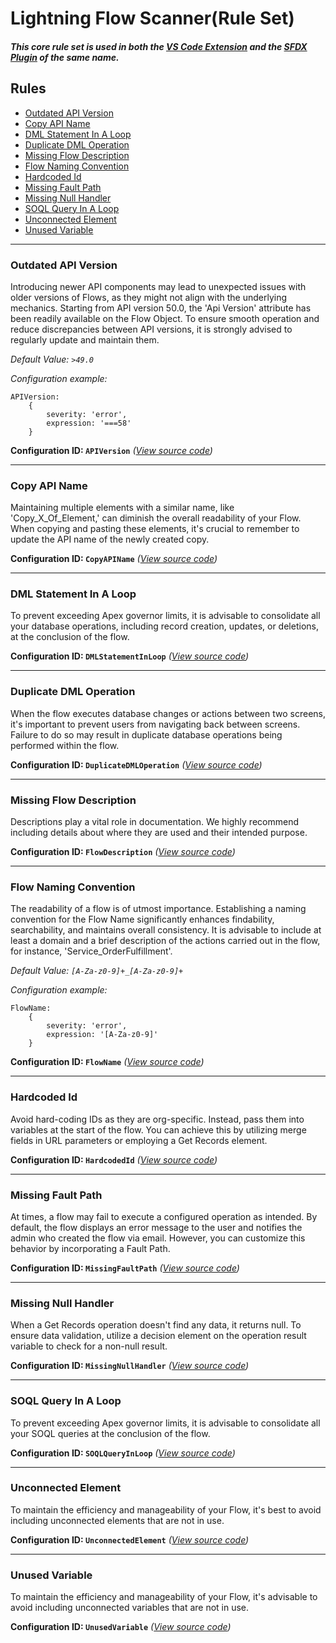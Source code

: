 # Lightning Flow Scanner(Rule Set)

##### _This core rule set is used in both the [VS Code Extension](https://marketplace.visualstudio.com/items?itemName=ForceConfigControl.lightningflowscanner&ssr=false#review-details) and the [SFDX Plugin](https://www.npmjs.com/package/lightning-flow-scanner) of the same name._

## Rules

- [Outdated API Version](#outdated-api-version)
- [Copy API Name](#copy-api-name)
- [DML Statement In A Loop](#dml-statement-in-a-loop)
- [Duplicate DML Operation](#duplicate-dml-operation)
- [Missing Flow Description](#missing-flow-description)
- [Flow Naming Convention](#flow-naming-convention)
- [Hardcoded Id](#hardcoded-id)
- [Missing Fault Path](#missing-fault-path)
- [Missing Null Handler](#missing-null-handler)
- [SOQL Query In A Loop](#soql-query-in-a-loop)
- [Unconnected Element](#unconnected-element)
- [Unused Variable](#unused-variable) 

___

### Outdated API Version

Introducing newer API components may lead to unexpected issues with older versions of Flows, as they might not align with the underlying mechanics. Starting from API version 50.0, the 'Api Version' attribute has been readily available on the Flow Object. To ensure smooth operation and reduce discrepancies between API versions, it is strongly advised to regularly update and maintain them.

_Default Value: `>49.0`_

_Configuration example:_
```
APIVersion:
    {
        severity: 'error',
        expression: '===58'
    }
```

**Configuration ID: `APIVersion`**
_([View source code](https://github.com/Force-Config-Control/lightning-flow-scanner-core/tree/master/src/main/rules/APIVersion.ts))_

___

### Copy API Name

Maintaining multiple elements with a similar name, like 'Copy_X_Of_Element,' can diminish the overall readability of your Flow. When copying and pasting these elements, it's crucial to remember to update the API name of the newly created copy.

**Configuration ID: `CopyAPIName`**
_([View source code](https://github.com/Force-Config-Control/lightning-flow-scanner-core/tree/master/src/main/rules/CopyAPIName.ts))_

___

### DML Statement In A Loop

To prevent exceeding Apex governor limits, it is advisable to consolidate all your database operations, including record creation, updates, or deletions, at the conclusion of the flow.

**Configuration ID: `DMLStatementInLoop`**
_([View source code](https://github.com/Force-Config-Control/lightning-flow-scanner-core/tree/master/src/main/rules/DMLStatementInLoop.ts))_

___

### Duplicate DML Operation

When the flow executes database changes or actions between two screens, it's important to prevent users from navigating back between screens. Failure to do so may result in duplicate database operations being performed within the flow.

**Configuration ID: `DuplicateDMLOperation`**
_([View source code](https://github.com/Force-Config-Control/lightning-flow-scanner-core/tree/master/src/main/rules/DuplicateDMLOperation.ts))_

___

### Missing Flow Description

Descriptions play a vital role in documentation. We highly recommend including details about where they are used and their intended purpose.

**Configuration ID: `FlowDescription`** 
_([View source code](https://github.com/Force-Config-Control/lightning-flow-scanner-core/tree/master/src/main/rules/FlowDescription.ts))_

___

### Flow Naming Convention

The readability of a flow is of utmost importance. Establishing a naming convention for the Flow Name significantly enhances findability, searchability, and maintains overall consistency. It is advisable to include at least a domain and a brief description of the actions carried out in the flow, for instance, 'Service_OrderFulfillment'.

_Default Value: `[A-Za-z0-9]+_[A-Za-z0-9]+`_

_Configuration example:_
```
FlowName:
    {
        severity: 'error',
        expression: '[A-Za-z0-9]'
    }
```

**Configuration ID: `FlowName`** 
_([View source code](https://github.com/Force-Config-Control/lightning-flow-scanner-core/tree/master/src/main/rules/FlowName.ts))_

___

### Hardcoded Id

Avoid hard-coding IDs as they are org-specific. Instead, pass them into variables at the start of the flow. You can achieve this by utilizing merge fields in URL parameters or employing a Get Records element.

**Configuration ID: `HardcodedId`** 
_([View source code](https://github.com/Force-Config-Control/lightning-flow-scanner-core/tree/master/src/main/rules/HardcodedId.ts))_

___

### Missing Fault Path

At times, a flow may fail to execute a configured operation as intended. By default, the flow displays an error message to the user and notifies the admin who created the flow via email. However, you can customize this behavior by incorporating a Fault Path.

**Configuration ID: `MissingFaultPath`** 
_([View source code](https://github.com/Force-Config-Control/lightning-flow-scanner-core/tree/master/src/main/rules/MissingFaultPath.ts))_

___

### Missing Null Handler

When a Get Records operation doesn't find any data, it returns null. To ensure data validation, utilize a decision element on the operation result variable to check for a non-null result.

**Configuration ID: `MissingNullHandler`** 
_([View source code](https://github.com/Force-Config-Control/lightning-flow-scanner-core/tree/master/src/main/rules/MissingNullHandler.ts))_

___

### SOQL Query In A Loop

To prevent exceeding Apex governor limits, it is advisable to consolidate all your SOQL queries at the conclusion of the flow.

**Configuration ID: `SOQLQueryInLoop`** 
_([View source code](https://github.com/Force-Config-Control/lightning-flow-scanner-core/tree/master/src/main/rules/SOQLQueryInLoop.ts))_

___

### Unconnected Element

To maintain the efficiency and manageability of your Flow, it's best to avoid including unconnected elements that are not in use.

**Configuration ID: `UnconnectedElement`**
_([View source code](https://github.com/Force-Config-Control/lightning-flow-scanner-core/tree/master/src/main/rules/UnconnectedElement.ts))_

___

### Unused Variable

To maintain the efficiency and manageability of your Flow, it's advisable to avoid including unconnected variables that are not in use. 

**Configuration ID: `UnusedVariable`** 
_([View source code](https://github.com/Force-Config-Control/lightning-flow-scanner-core/tree/master/src/main/rules/UnusedVariable.ts))_
